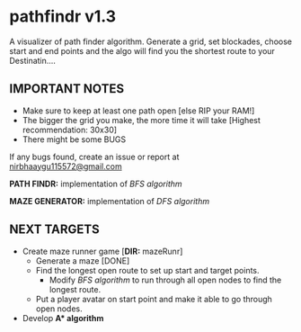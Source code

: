 # pathfindr v1.3

A visualizer of path finder algorithm. Generate a grid, set blockades, choose start and end points and the algo will find you the shortest route to your Destinatin....

## IMPORTANT NOTES

- Make sure to keep at least one path open [else RIP your RAM!]
- The bigger the grid you make, the more time it will take [Highest recommendation: 30x30]
- There might be some BUGS

If any bugs found, create an issue or report at <nirbhaaygu115572@gmail.com>

**PATH FINDR:** implementation of _BFS algorithm_

**MAZE GENERATOR:** implementation of _DFS algorithm_

## NEXT TARGETS

- Create maze runner game [**DIR:** mazeRunr]
  - Generate a maze [DONE]
  - Find the longest open route to set up start and target points.
    - Modify _BFS algorithm_ to run through all open nodes to find the longest route.
  - Put a player avatar on start point and make it able to go through open nodes.
- Develop **A\* algorithm**
